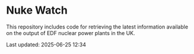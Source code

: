 # Nuke Watch

This repository includes code for retrieving the latest information available on the output of EDF nuclear power plants in the UK.

Last updated: 2025-06-25 12:34